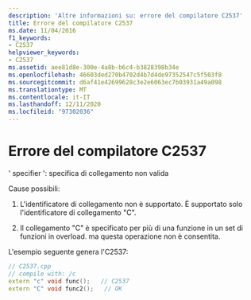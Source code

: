 ```yaml
---
description: 'Altre informazioni su: errore del compilatore C2537'
title: Errore del compilatore C2537
ms.date: 11/04/2016
f1_keywords:
- C2537
helpviewer_keywords:
- C2537
ms.assetid: aee81d8e-300e-4a8b-b6c4-b3828398b34e
ms.openlocfilehash: 46603ded270b4702d4b7d4de97352547c5f503f8
ms.sourcegitcommit: d6af41e42699628c3e2e6063ec7b03931a49a098
ms.translationtype: MT
ms.contentlocale: it-IT
ms.lasthandoff: 12/11/2020
ms.locfileid: "97302036"
---
```

# <a name="compiler-error-c2537"></a>Errore del compilatore C2537

' specifier ': specifica di collegamento non valida

Cause possibili:

1. L'identificatore di collegamento non è supportato. È supportato solo l'identificatore di collegamento "C".

1. Il collegamento "C" è specificato per più di una funzione in un set di funzioni in overload. ma questa operazione non è consentita.

L'esempio seguente genera l'C2537:

```cpp
// C2537.cpp
// compile with: /c
extern "c" void func();   // C2537
extern "C" void func2();   // OK
```
